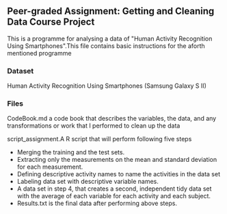 ## Peer-graded Assignment: Getting and Cleaning Data Course Project

This is a programme for analysing a data of "Human Activity Recognition Using Smartphones".This file contains basic instructions for the aforth mentioned programme

### Dataset
Human Activity Recognition Using Smartphones (Samsung Galaxy S II)

### Files
CodeBook.md a code book that describes the variables, the data, and any transformations or work that I performed to clean up the data

script_assignment.A R script that will perform following five steps
* Merging the training and the test sets.
* Extracting only the measurements on the mean and standard deviation for each measurement.
* Defining descriptive activity names to name the activities in the data set
* Labeling data set with descriptive variable names.
* A data set in step 4, that creates a second, independent tidy data set with the average of each variable for each activity and         each subject.
* Results.txt is the final data after performing above steps.
